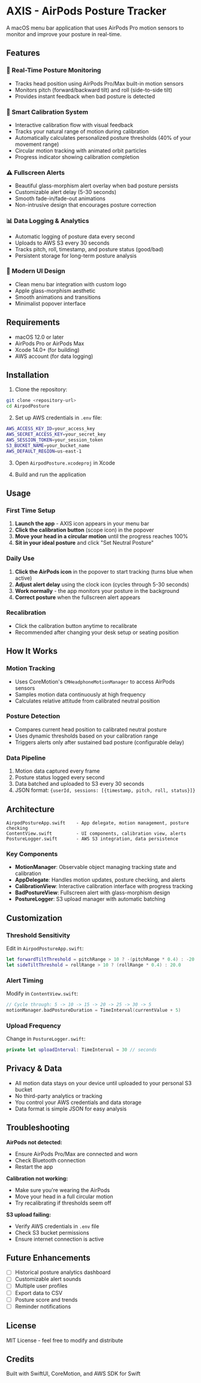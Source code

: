 # AXIS - AirPods Posture Tracker

A macOS menu bar application that uses AirPods Pro motion sensors to monitor and improve your posture in real-time.

## Features

### 🎯 Real-Time Posture Monitoring
- Tracks head position using AirPods Pro/Max built-in motion sensors
- Monitors pitch (forward/backward tilt) and roll (side-to-side tilt)
- Provides instant feedback when bad posture is detected

### 🔧 Smart Calibration System
- Interactive calibration flow with visual feedback
- Tracks your natural range of motion during calibration
- Automatically calculates personalized posture thresholds (40% of your movement range)
- Circular motion tracking with animated orbit particles
- Progress indicator showing calibration completion

### ⚠️ Fullscreen Alerts
- Beautiful glass-morphism alert overlay when bad posture persists
- Customizable alert delay (5-30 seconds)
- Smooth fade-in/fade-out animations
- Non-intrusive design that encourages posture correction

### 📊 Data Logging & Analytics
- Automatic logging of posture data every second
- Uploads to AWS S3 every 30 seconds
- Tracks pitch, roll, timestamp, and posture status (good/bad)
- Persistent storage for long-term posture analysis

### 🎨 Modern UI Design
- Clean menu bar integration with custom logo
- Apple glass-morphism aesthetic
- Smooth animations and transitions
- Minimalist popover interface

## Requirements

- macOS 12.0 or later
- AirPods Pro or AirPods Max
- Xcode 14.0+ (for building)
- AWS account (for data logging)

## Installation

1. Clone the repository:
```bash
git clone <repository-url>
cd AirpodPosture
```

2. Set up AWS credentials in `.env` file:
```bash
AWS_ACCESS_KEY_ID=your_access_key
AWS_SECRET_ACCESS_KEY=your_secret_key
AWS_SESSION_TOKEN=your_session_token
S3_BUCKET_NAME=your_bucket_name
AWS_DEFAULT_REGION=us-east-1
```

3. Open `AirpodPosture.xcodeproj` in Xcode

4. Build and run the application

## Usage

### First Time Setup

1. **Launch the app** - AXIS icon appears in your menu bar
2. **Click the calibration button** (scope icon) in the popover
3. **Move your head in a circular motion** until the progress reaches 100%
4. **Sit in your ideal posture** and click "Set Neutral Posture"

### Daily Use

1. **Click the AirPods icon** in the popover to start tracking (turns blue when active)
2. **Adjust alert delay** using the clock icon (cycles through 5-30 seconds)
3. **Work normally** - the app monitors your posture in the background
4. **Correct posture** when the fullscreen alert appears

### Recalibration

- Click the calibration button anytime to recalibrate
- Recommended after changing your desk setup or seating position

## How It Works

### Motion Tracking
- Uses CoreMotion's `CMHeadphoneMotionManager` to access AirPods sensors
- Samples motion data continuously at high frequency
- Calculates relative attitude from calibrated neutral position

### Posture Detection
- Compares current head position to calibrated neutral posture
- Uses dynamic thresholds based on your calibration range
- Triggers alerts only after sustained bad posture (configurable delay)

### Data Pipeline
1. Motion data captured every frame
2. Posture status logged every second
3. Data batched and uploaded to S3 every 30 seconds
4. JSON format: `{userId, sessions: [{timestamp, pitch, roll, status}]}`

## Architecture

```
AirpodPostureApp.swift    - App delegate, motion management, posture checking
ContentView.swift         - UI components, calibration view, alerts
PostureLogger.swift       - AWS S3 integration, data persistence
```

### Key Components

- **MotionManager**: Observable object managing tracking state and calibration
- **AppDelegate**: Handles motion updates, posture checking, and alerts
- **CalibrationView**: Interactive calibration interface with progress tracking
- **BadPostureView**: Fullscreen alert with glass-morphism design
- **PostureLogger**: S3 upload manager with automatic batching

## Customization

### Threshold Sensitivity
Edit in `AirpodPostureApp.swift`:
```swift
let forwardTiltThreshold = pitchRange > 10 ? -(pitchRange * 0.4) : -20.0
let sideTiltThreshold = rollRange > 10 ? (rollRange * 0.4) : 20.0
```

### Alert Timing
Modify in `ContentView.swift`:
```swift
// Cycle through: 5 -> 10 -> 15 -> 20 -> 25 -> 30 -> 5
motionManager.badPostureDuration = TimeInterval(currentValue + 5)
```

### Upload Frequency
Change in `PostureLogger.swift`:
```swift
private let uploadInterval: TimeInterval = 30 // seconds
```

## Privacy & Data

- All motion data stays on your device until uploaded to your personal S3 bucket
- No third-party analytics or tracking
- You control your AWS credentials and data storage
- Data format is simple JSON for easy analysis

## Troubleshooting

**AirPods not detected:**
- Ensure AirPods Pro/Max are connected and worn
- Check Bluetooth connection
- Restart the app

**Calibration not working:**
- Make sure you're wearing the AirPods
- Move your head in a full circular motion
- Try recalibrating if thresholds seem off

**S3 upload failing:**
- Verify AWS credentials in `.env` file
- Check S3 bucket permissions
- Ensure internet connection is active

## Future Enhancements

- [ ] Historical posture analytics dashboard
- [ ] Customizable alert sounds
- [ ] Multiple user profiles
- [ ] Export data to CSV
- [ ] Posture score and trends
- [ ] Reminder notifications

## License

MIT License - feel free to modify and distribute

## Credits

Built with SwiftUI, CoreMotion, and AWS SDK for Swift
